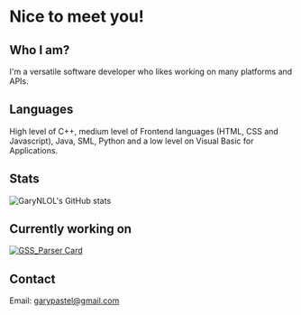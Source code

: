 # Nice to meet you!
## Who I am?
I'm a versatile software developer who likes working on many platforms and APIs.

## Languages
High level of C++, medium level of Frontend languages (HTML, CSS and Javascript), Java, SML, Python and a low level on Visual Basic for Applications.

## Stats
![GaryNLOL's GitHub stats](https://github-readme-stats.vercel.app/api?username=GaryNLOL&show_icons=true)

## Currently working on
[![GSS_Parser Card](https://github-readme-stats.vercel.app/api/pin/?username=anuraghazra&repo=github-readme-stats)](https://github.com/anuraghazra/github-readme-stats)

## Contact
Email: garypastel@gmail.com
